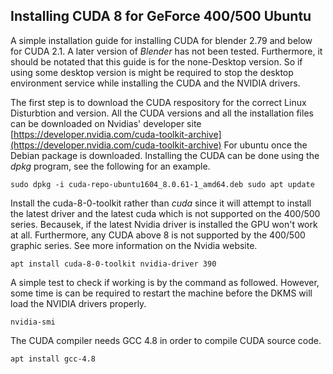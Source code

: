 
## Installing CUDA 8 for GeForce 400/500 Ubuntu
A simple installation guide for installing CUDA for blender 2.79 and below for CUDA 2.1. A later version of _Blender_ has not been tested. Furthermore, it should be notated that this guide is for the none-Desktop version. So if using some desktop 
version is might be required to stop the desktop environment service while installing the CUDA and the NVIDIA drivers.

The first step is to download the CUDA respository for the correct Linux Disturbtion and version. All the CUDA versions and all the installation files can be downloaded on Nvidias' developer site [https://developer.nvidia.com/cuda-toolkit-archive](https://developer.nvidia.com/cuda-toolkit-archive)
For ubuntu once the Debian package is downloaded. Installing the CUDA can be done using the _dpkg_ program, see the following for an example.

`sudo dpkg -i cuda-repo-ubuntu1604_8.0.61-1_amd64.deb
sudo apt update`

Install the cuda-8-0-toolkit rather than _cuda_ since it will attempt to install the latest driver and the latest cuda which is not supported on the 400/500 series. Becausek, if the latest Nvidia driver is installed the GPU won't work at all. Furthermore,
any CUDA above 8 is not supported by the 400/500 graphic series. See more information on the Nvidia website.

`apt install cuda-8-0-toolkit nvidia-driver 390`

A simple test to check if working is by the command as followed. However, some time is can be required to restart the machine before the DKMS will load the NVIDIA drivers properly.

`nvidia-smi`

The CUDA compiler needs GCC 4.8 in order to compile CUDA source code.

`apt install gcc-4.8`

